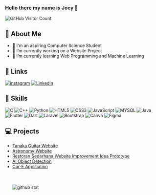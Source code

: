 ### Hello there my name is Joey 👋
<!-- For GitHub statistics -->
<img src="https://komarev.com/ghpvc/?username=JonathanwII&color=blue" alt="GitHub Visitor Count">

## 🦰 About Me
- 🚀 I'm an aspiring Computer Science Student
- 🔭 I’m currently working on a Website Project 
- 🌱 I’m currently learning Web Programming and Machine Learning
## 🔗 Links
[![instagram](https://img.shields.io/badge/Instagram-E4405F?style=for-the-badge&logo=instagram&logoColor=white)](https://www.instagram.com/jonathanwiii/)
[![LinkedIn](https://img.shields.io/badge/linkedin-%230077B5.svg?style=for-the-badge&logo=linkedin&logoColor=white)](https://www.linkedin.com/in/jonathan-wijaya-483a02211/)
## 📖 Skills
![C](https://img.shields.io/badge/C-00599C?style=for-the-badge&logo=c&&logoColor=white)
![C++](https://img.shields.io/badge/C++-00599C?style=for-the-badge&logo=c%2B%2B&logoColor=white)
![Python](https://img.shields.io/badge/python-3670A0?style=for-the-badge&logo=python&logoColor=ffdd54)
![HTML5](https://img.shields.io/badge/HTML5-E34F26?style=for-the-badge&logo=html5&logoColor=white)
![CSS3](https://img.shields.io/badge/CSS3-1572B6?style=for-the-badge&logo=css3&logoColor=white)
![JavaScript](https://img.shields.io/badge/JavaScript-323330?style=for-the-badge&logo=javascript&logoColor=F7DF1E)
![MYSQL](https://img.shields.io/badge/MySQL-00000F?style=for-the-badge&logo=mysql&logoColor=white)
![Java](https://img.shields.io/badge/java-%23ED8B00.svg?style=for-the-badge&logo=openjdk&logoColor=white)
![Flutter](https://img.shields.io/badge/Flutter-%2302569B.svg?style=for-the-badge&logo=Flutter&logoColor=white)
![Dart](https://img.shields.io/badge/Dart-11112d?style=for-the-badge&logo=dart&logoColor=%2300bdf7)
![Laravel](https://img.shields.io/badge/laravel-%23FF2D20.svg?style=for-the-badge&logo=laravel&logoColor=white)
![Bootstrap](https://img.shields.io/badge/bootstrap-%238511FA.svg?style=for-the-badge&logo=bootstrap&logoColor=white)
![Canva](https://img.shields.io/badge/Canva-%2300C4CC.svg?&style=for-the-badge&logo=Canva&logoColor=white)
![Figma](https://img.shields.io/badge/Figma-F24E1E?style=for-the-badge&logo=figma&logoColor=white)

## 💻 Projects
- [Tanaka Guitar Website](https://github.com/JonathanwII/Tanaka-Guitar-Website)
- [Astronomy Website](https://github.com/JonathanwII/Astronomy-Website)
- [Restoran Sederhana Website Improvement Idea Prototype](https://www.figma.com/proto/ZYbTMPfXyrOqaObno5Rfn0/Prototype-Restoran-Sederhana?type=design&node-id=5-2&t=0pi3WhhiSj8IeDEF-1&scaling=min-zoom&page-id=0%3A1&starting-point-node-id=5%3A2&mode=design)
- [AI Object Detection](https://github.com/JonathanwII/AI-Object-Detection)
- [Car-E Application](https://github.com/JonathanwII/car-e)
\
\
\
\
![github stat](https://github-readme-stats.vercel.app/api/top-langs/?username=JonathanwII&theme=blue-green)

<!--
**JonathanwII/JonathanwII** is a ✨ _special_ ✨ repository because its `README.md` (this file) appears on your GitHub profile.

Here are some ideas to get you started:

- 🔭 I’m currently working on ...
- 🌱 I’m currently learning ...
- 👯 I’m looking to collaborate on ...
- 🤔 I’m looking for help with ...
- 💬 Ask me about ...
- 📫 How to reach me: ...
- 😄 Pronouns: ...
- ⚡ Fun fact: ...
-->
